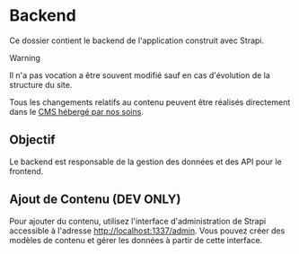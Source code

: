 # Backend

Ce dossier contient le backend de l'application construit avec Strapi.

> [!WARNING]  
> Il n'a pas vocation a être souvent modifié sauf en cas d'évolution de la structure du site.

Tous les changements relatifs au contenu peuvent être réalisés directement dans le [CMS hébergé par nos soins](https://strapi.services.dataforgood.fr/admin).

## Objectif

Le backend est responsable de la gestion des données et des API pour le frontend.

## Ajout de Contenu (DEV ONLY)

Pour ajouter du contenu, utilisez l'interface d'administration de Strapi accessible à l'adresse [http://localhost:1337/admin](http://localhost:1337/admin). Vous pouvez créer des modèles de contenu et gérer les données à partir de cette interface.
